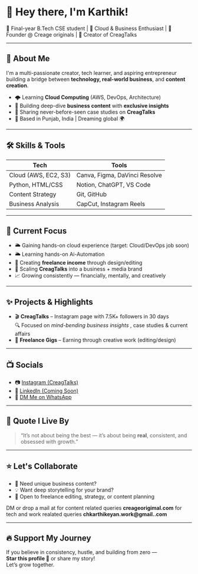 # 👋 Hey there, I'm Karthik!

🎯 Final-year B.Tech CSE student | 🚀 Cloud & Business Enthusiast | 🧠 Founder @ Creage originals | 🎥 Creator of CreagTalks

---

## 🚀 About Me

I'm a multi-passionate creator, tech learner, and aspiring entrepreneur building a bridge between **technology, real-world business**, and **content creation**.

- 🌩️ Learning **Cloud Computing** (AWS, DevOps, Architecture)
- 🧠 Building deep-dive **business content** with **exclusive insights**
- 🎥 Sharing never-before-seen case studies on **CreagTalks**
- 📍 Based in Punjab, India | Dreaming global 🌍

---

## 🛠️ Skills & Tools

| Tech | Tools |
|------|-------|
| Cloud (AWS, EC2, S3) | Canva, Figma, DaVinci Resolve |
| Python, HTML/CSS | Notion, ChatGPT, VS Code |
| Content Strategy | Git, GitHub |
| Business Analysis | CapCut, Instagram Reels |

---

## 📌 Current Focus

- 🌥️ Gaining hands-on cloud experience (target: Cloud/DevOps job soon)
- 🌥️ Learning hands-on Ai-Automation
- 💼 Creating **freelance income** through design/editing
- 🧠 Scaling **CreagTalks** into a business + media brand
- 📈 Growing consistently — financially, mentally, and creatively

---

## ✨ Projects & Highlights

- 🎬 **CreagTalks** – Instagram page with 7.5K+ followers in 30 days  
  🔍 Focused on *mind-bending business insights* , case studies & current affairs 
- 🔧 **Freelance Gigs** – Earning through creative work (editing/design)

---

## 📺 Socials

- 📷 [Instagram (CreagTalks)](https://www.instagram.com/creagtalks)
- 🧠 [LinkedIn (Coming Soon)](#)
- 💬 [DM Me on WhatsApp](#)

---

## 🧠 Quote I Live By

> “It’s not about being the best — it’s about being **real**, consistent, and obsessed with growth.”

---

## ⭐ Let's Collaborate

- 🎥 Need unique business content?
- 💡 Want deep storytelling for your brand?
- 🤝 Open to freelance editing, strategy, or content planning

DM or drop a mail at 
for content related queries **creageorigimal.com**
for tech and work realated queries **chkarthikeyan.work@gmail..com**

---

## 🔥 Support My Journey

If you believe in consistency, hustle, and building from zero —  
**Star this profile 🌟** or share my story!  
Let’s grow together.
